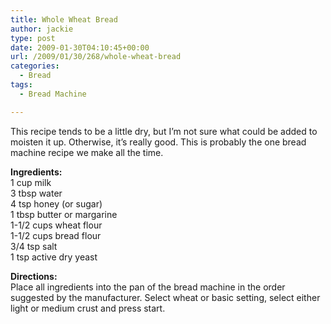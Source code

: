 ```yaml
---
title: Whole Wheat Bread
author: jackie
type: post
date: 2009-01-30T04:10:45+00:00
url: /2009/01/30/268/whole-wheat-bread
categories:
  - Bread
tags:
  - Bread Machine

---
```

This recipe tends to be a little dry, but I&#8217;m not sure what could be added to moisten it up. Otherwise, it&#8217;s really good. This is probably the one bread machine recipe we make all the time.

**Ingredients:**  
1 cup milk  
3 tbsp water  
4 tsp honey (or sugar)  
1 tbsp butter or margarine  
1-1/2 cups wheat flour  
1-1/2 cups bread flour  
3/4 tsp salt  
1 tsp active dry yeast

**Directions:**  
Place all ingredients into the pan of the bread machine in the order suggested by the manufacturer. Select wheat or basic setting, select either light or medium crust and press start.